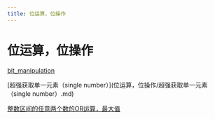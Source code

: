 ```yaml
---
title: 位运算，位操作
---
```


# 位运算，位操作

[bit_manipulation](https://docs.google.com/document/d/1qU2pNbLgpvTy8YIGYch05aBtEyd9XHXM6wTDOAfRNpM/edit#)

[超强获取单一元素（single number）](位运算，位操作/超强获取单一元素（single number）.md)

[整数区间的任意两个数的OR运算，最大值](位运算，位操作/整数区间的任意两个数的OR运算，最大值.md)